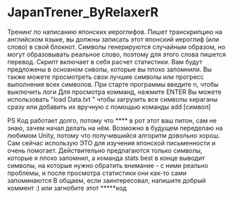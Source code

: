# JapanTrener_ByRelaxerR
 Тренинг по написанию японских иероглифов. Пишет транскрипцию на английском языке, вы должны записать этот японский иероглиф (или слово) в свой блокнот. Символы генерируются случайным образом, но могут образовывать реальное слово, поэтому для этого слова пишется перевод. Скрипт включает в себя расчет статистики. Вам будут предложены в основном сиволы, которые вы плохо запомнили. Вы также можете просмотреть свои лучшие символы или прогресс выполнения всех символов.
При старте программы введите n, чтобы выключить логи
Для просмотра комманд, нажмите ENTER
Вы можете использовать "load Data.txt " чтобы загрузить все символы хираганы сразу или добавить их вручную с помощью команды add [символ]

PS Код работает долго, потому что **** в рот этот ваш питон, сам не знаю, зачем начал делать на нём. Возможно в будущем переделаю на любимом Unity, потому что получившийся алгоритм довольно хорош. Сам сейчас использую ЭТО для изучения японской письменности и очень помогает. Действительно предлагаются только символы, которые я плохо запомнил, а команда stats best в конце выводит символы, на которые нужно обратить внимание - с ними реально проблемы, и после просмотра статистики они как-то сами запоминаются
В общаем, если заинтересовал, напишите добрый коммент :) или загнобите этот *****код